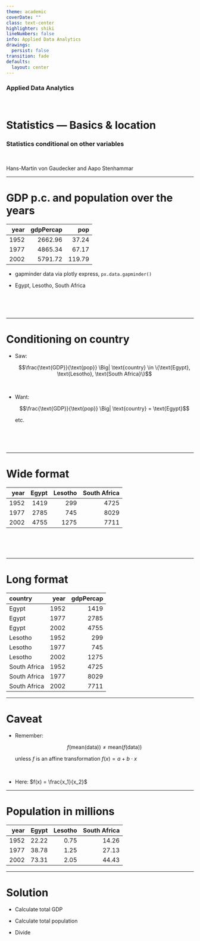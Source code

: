 ```yaml
---
theme: academic
coverDate: ""
class: text-center
highlighter: shiki
lineNumbers: false
info: Applied Data Analytics
drawings:
  persist: false
transition: fade
defaults:
  layout: center
---
```


### Applied Data Analytics

<br/>

# Statistics — Basics & location

### Statistics conditional on other variables

<br/>


Hans-Martin von Gaudecker and Aapo Stenhammar

---

# GDP p.c. and population over the years

<div class="grid grid-cols-2 gap-4">
<div>

|   year |   gdpPercap |    pop |
|-------:|------------:|-------:|
|   1952 |     2662.96 |  37.24 |
|   1977 |     4865.34 |  67.17 |
|   2002 |     5791.72 | 119.79 |

</div>
<div>


- gapminder data via plotly express, `px.data.gapminder()`

- Egypt, Lesotho, South Africa

<br/>
<br/>
<br/>
</div>
</div>

---

# Conditioning on country

- Saw:

  $$\frac{\text{GDP}}{\text{pop}} \Big| \text{country} \in \{\text{Egypt}, \text{Lesotho}, \text{South Africa}\}$$

<br/>

- Want:

  $$\frac{\text{GDP}}{\text{pop}} \Big| \text{country} = \text{Egypt}$$

  etc.

<br/>
<br/>
<br/>

---

# Wide format

|   year |   Egypt |   Lesotho |   South Africa |
|-------:|--------:|----------:|---------------:|
|   1952 |    1419 |       299 |           4725 |
|   1977 |    2785 |       745 |           8029 |
|   2002 |    4755 |      1275 |           7711 |

<br/>
<br/>
<br/>

---

# Long format

| country      |   year |   gdpPercap |
|:-------------|-------:|------------:|
| Egypt        |   1952 |        1419 |
| Egypt        |   1977 |        2785 |
| Egypt        |   2002 |        4755 |
| Lesotho      |   1952 |         299 |
| Lesotho      |   1977 |         745 |
| Lesotho      |   2002 |        1275 |
| South Africa |   1952 |        4725 |
| South Africa |   1977 |        8029 |
| South Africa |   2002 |        7711 |

---

# Caveat

- Remember:

  $$
  f(\text{mean}(\text{data})) \neq \text{mean}(f(\text{data}))
  $$

  unless $f$ is an affine transformation $f(x) = a + b \cdot x$

<br/>

- Here: $f(x) = \frac{x_1}{x_2}$


---

# Population in millions

|   year |   Egypt |   Lesotho |   South Africa |
|-------:|--------:|----------:|---------------:|
|   1952 |   22.22 |      0.75 |          14.26 |
|   1977 |   38.78 |      1.25 |          27.13 |
|   2002 |   73.31 |      2.05 |          44.43 |

---

# Solution

- Calculate total GDP

- Calculate total population

- Divide

